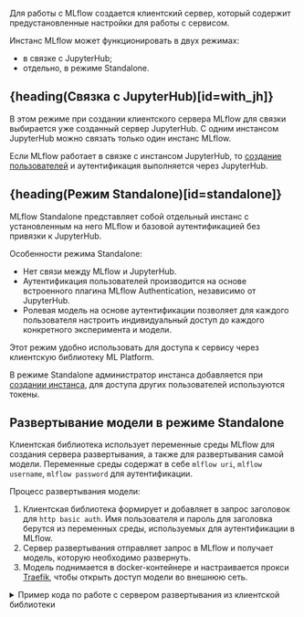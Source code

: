 Для работы с MLflow создается клиентский сервер, который содержит предустановленные настройки для работы с сервисом.

Инстанс MLflow может функционировать в двух режимах:

- в связке с JupyterHub;
- отдельно, в режиме Standalone.

## {heading(Связка с JupyterHub)[id=with_jh]}

В этом режиме при создании клиентского сервера MLflow для связки выбирается уже созданный сервер JupyterHub. С одним инстансом JupyterHub можно связать только один инстанс MLflow.

Если MLflow работает в связке с инстансом JupyterHub, то [создание пользователей](../../jupyterhub/service-management) и аутентификация выполняется через JupyterHub.

## {heading(Режим Standalone)[id=standalone]}

MLflow Standalone представляет собой отдельный инстанс с установленным на него MLflow и базовой аутентификацией без привязки к JupyterHub.

Особенности режима Standalone:

- Нет связи между MLflow и JupyterHub.
- Аутентификация пользователей производится на основе встроенного плагина MLflow Authentication, независимо от JupyterHub.
- Ролевая модель на основе аутентификации позволяет для каждого пользователя настроить индивидуальный доступ до каждого конкретного эксперимента и модели.

Этот режим удобно использовать для доступа к сервису через клиентскую библиотеку ML Platform.

В режиме Standalone администратор инстанса добавляется при [создании инстанса](../../mlflow/service-management/create), для доступа других пользователей используются токены.

## Развертывание модели в режиме Standalone

Клиентская библиотека использует переменные среды MLflow для создания сервера развертывания, а также для развертывания самой модели. Переменные среды содержат в себе `mlflow uri`, `mlflow username`, `mlflow password` для аутентификации.

Процесс развертывания модели:

1. Клиентская библиотека формирует и добавляет в запрос заголовок для `http basic auth`. Имя пользователя и пароль для заголовка берутся из переменных среды, используемых для аутентификации в MLflow.
1. Сервер развертывания отправляет запрос в MLflow и получает модель, которую необходимо развернуть.
1. Модель поднимается в docker-контейнере и настраивается прокси [Traefik](https://traefik.io/traefik), чтобы открыть доступ модели во внешнюю сеть.

<details>
<summary>Пример кода по работе с сервером развертывания из клиентской библиотеки</summary>

```python
# Добавляются переменные среды для работы с MLflow Standalone
export MLFLOW_TRACKING_URI=https://mlflow/
export MLFLOW_TRACKING_USERNAME=admin
export MLFLOW_TRACKING_PASSWORD=password
 
 
# Код работы с сервером развертывания
from mlplatform_client import MLPlatform
from mlflow.tracking import MlflowClient
 
 
tracking_cli = MlflowClient()
mlp_client = MLPlatform(refresh_token=os.getenv("REFRESH_TOKEN"))
 
deploy_server_name = "deploy_server_q2"
 
# При выполнении каждого метода для работы с MLflow Standalone будет автоматически добавляться заголовок
# Authorization: Basic username:password
mlp_client.create_endpoint_standalone(name=deploy_server_name)
 
model_source_uri = tracking_cli.search_registered_models()[0].latest_versions[0].source
 
auth_value = "user:Password123!"
auth_deployment_name = "test_deploy_auth"
mlp_client.create_deployment_standalone(deploy_server_name, auth_deployment_name, model_source_uri, auth=auth_value)
```
